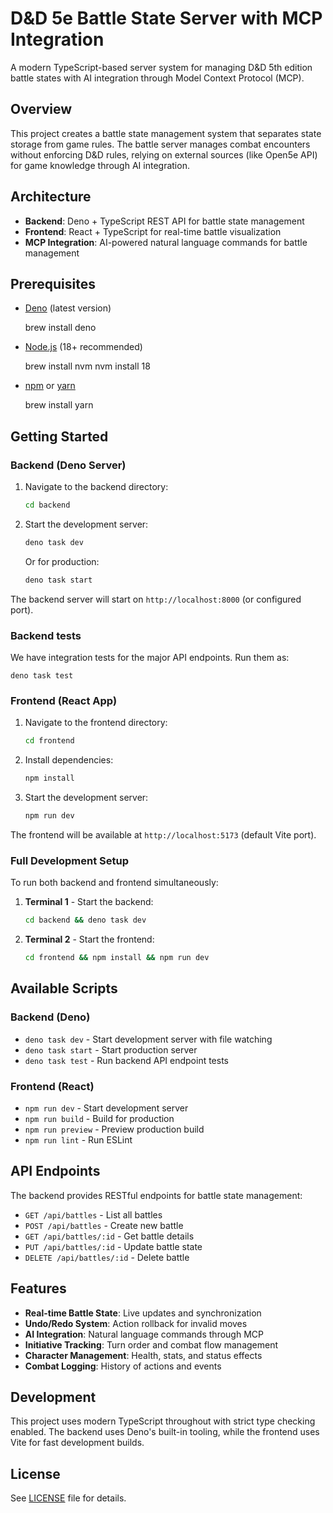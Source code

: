 # D&D 5e Battle State Server with MCP Integration

A modern TypeScript-based server system for managing D&D 5th edition battle states with AI integration through Model Context Protocol (MCP).

## Overview

This project creates a battle state management system that separates state storage from game rules. The battle server manages combat encounters without enforcing D&D rules, relying on external sources (like Open5e API) for game knowledge through AI integration.

## Architecture

-   **Backend**: Deno + TypeScript REST API for battle state management
-   **Frontend**: React + TypeScript for real-time battle visualization
-   **MCP Integration**: AI-powered natural language commands for battle management

## Prerequisites

-   [Deno](https://deno.land/) (latest version)

    brew install deno

-   [Node.js](https://nodejs.org/) (18+ recommended)

    brew install nvm
    nvm install 18

-   [npm](https://www.npmjs.com/) or [yarn](https://yarnpkg.com/)

    brew install yarn

## Getting Started

### Backend (Deno Server)

1. Navigate to the backend directory:

    ```bash
    cd backend
    ```

2. Start the development server:

    ```bash
    deno task dev
    ```

    Or for production:

    ```bash
    deno task start
    ```

The backend server will start on `http://localhost:8000` (or configured port).

### Backend tests

We have integration tests for the major API endpoints. Run them as:

    deno task test

### Frontend (React App)

1. Navigate to the frontend directory:

    ```bash
    cd frontend
    ```

2. Install dependencies:

    ```bash
    npm install
    ```

3. Start the development server:
    ```bash
    npm run dev
    ```

The frontend will be available at `http://localhost:5173` (default Vite port).

### Full Development Setup

To run both backend and frontend simultaneously:

1. **Terminal 1** - Start the backend:

    ```bash
    cd backend && deno task dev
    ```

2. **Terminal 2** - Start the frontend:
    ```bash
    cd frontend && npm install && npm run dev
    ```

## Available Scripts

### Backend (Deno)

-   `deno task dev` - Start development server with file watching
-   `deno task start` - Start production server
-   `deno task test` - Run backend API endpoint tests

### Frontend (React)

-   `npm run dev` - Start development server
-   `npm run build` - Build for production
-   `npm run preview` - Preview production build
-   `npm run lint` - Run ESLint

## API Endpoints

The backend provides RESTful endpoints for battle state management:

-   `GET /api/battles` - List all battles
-   `POST /api/battles` - Create new battle
-   `GET /api/battles/:id` - Get battle details
-   `PUT /api/battles/:id` - Update battle state
-   `DELETE /api/battles/:id` - Delete battle

## Features

-   **Real-time Battle State**: Live updates and synchronization
-   **Undo/Redo System**: Action rollback for invalid moves
-   **AI Integration**: Natural language commands through MCP
-   **Initiative Tracking**: Turn order and combat flow management
-   **Character Management**: Health, stats, and status effects
-   **Combat Logging**: History of actions and events

## Development

This project uses modern TypeScript throughout with strict type checking enabled. The backend uses Deno's built-in tooling, while the frontend uses Vite for fast development builds.

## License

See [LICENSE](LICENSE) file for details.
